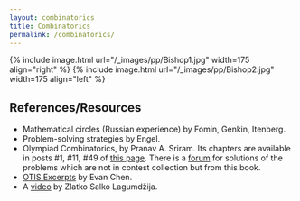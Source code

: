 ```yaml
---
layout: combinatorics
title: Combinatorics
permalink: /combinatorics/
---
```


{% include image.html url="/_images/pp/Bishop1.jpg" width=175 align="right" %}
{% include image.html url="/_images/pp/Bishop2.jpg" width=175 align="left" %}

## References/Resources

* Mathematical circles (Russian experience) by Fomin, Genkin, Itenberg.
* Problem-solving strategies by Engel.
* Olympiad Combinatorics, by Pranav A. Sriram. Its chapters are available in posts \#1, \#11, \#49 of [this page](https://artofproblemsolving.com/community/c6h601134). There is a [forum](https://artofproblemsolving.com/community/c575226_olympiad_combinatorics_pranav_sriram) for solutions of the problems which are not in contest collection but from this book.
* [OTIS Excerpts](https://web.evanchen.cc/excerpts.html) by Evan Chen.
* A [video](https://www.youtube.com/watch?v=g9UnwiW2e50) by Zlatko Salko Lagumdžija.

<br>
